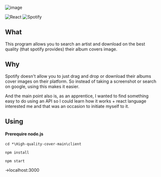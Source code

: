 ![image](https://github.com/user-attachments/assets/3b7edc25-0c94-4f05-ac0b-d9da31cc2e26)


![React](https://img.shields.io/badge/react-%2320232a.svg?style=for-the-badge&logo=react&logoColor=%2361DAFB) ![Spotify](https://img.shields.io/badge/Spotify-1ED760?style=for-the-badge&logo=spotify&logoColor=white) 

## What
This program allows you to search an artist and download on the best quality (that spotify provides) their album covers image.
## Why
Spotify doesn't allow you to just drag and drop or download their albums cover images on their platform. So instead of taking a screenshot or search on google, using this makes it easier.

And the main point also is, as an apprentice, I wanted to find something easy to do using an API so I could learn how it works + react language interested me and that was an occasion to initiate myself to it.

## Using

#### Prerequire node.js

```
cd *\High-quality-cover-main\client
```

```
npm install
```

```
npm start
```
->localhost:3000

